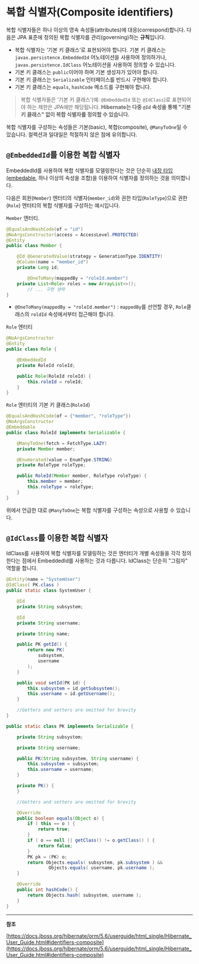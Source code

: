 # 복합 식별자(Composite identifiers)

복합 식별자들은 하나 이상의 영속 속성들(attributes)에 대응(correspond)합니다. 다음은 JPA 표준에 정의된 복합 식별자를 관리(governing)하는 **규칙**입니다.

- 복합 식별자는 ‘기본 키 클래스’로 표현되어야 합니다. 기본 키 클래스는 `javax.persistence.EmbeddedId` 어노테이션을 사용하여 정의하거나, `javax.persistence.IdClass` 어노테이션을 사용하여 정의할 수 있습니다.
- 기본 키 클래스는 `public`이어야 하며 기본 생성자가 있어야 합니다.
- 기본 키 클래스는 `Serializable` 인터페이스를 반드시 구현해야 합니다.
- 기본 키 클래스는 `equals`, `hashCode` 메소드를 구현해야 합니다.

> 복합 식별자들은 ‘기본 키 클래스’(예: `@EmbeddedId` 또는 `@IdClass`)로 표현되어야 하는 제한은 JPA에만 해당됩니다. **Hibernate는 다중 `@Id` 속성을 통해 "기본 키 클래스" 없이 복합 식별자를 정의할 수 있습니다.**
> 

복합 식별자를 구성하는 속성들은 기본(basic), 복합(composite), `@ManyToOne`일 수 있습니다. 컬렉션과 일대일은 적절하지 않은 점에 유의합니다.

## **`@EmbeddedId`를 이용한 복합 식별자**

EmbeddedId를 사용하여 복합 식별자를 모델링한다는 것은 단순히 [내장 타입(embedable](https://docs.jboss.org/hibernate/orm/5.6/userguide/html_single/Hibernate_User_Guide.html#embeddables), 하나 이상의 속성을 조합)을 이용하여 식별자를 정의하는 것을 의미합니다.

다음은 회원(`Member`) 엔터티의 식별자(`member_id`)와 권한 타입(`RoleType`)으로 권한(`Role`) 엔터티의 복합 식별자를 구성하는 예시입니다.

`Member` 엔터티.

```java
@EqualsAndHashCode(of = "id")
@NoArgsConstructor(access = AccessLevel.PROTECTED)
@Entity
public class Member {

    @Id @GeneratedValue(strategy = GenerationType.IDENTITY)
    @Column(name = "member_id")
    private Long id;

		@OneToMany(mappedBy = "roleId.member")
    private List<Role> roles = new ArrayList<>();
		// ... 구현 생략
}
```

- `@OneToMany(mappedBy = "roleId.member")` : `mappedBy`를 선언할 경우, `Role`클래스의 `roldId` 속성에서부터 접근해야 합니다.

`Role` 엔터티

```java
@NoArgsConstructor
@Entity
public class Role {

    @EmbeddedId
    private RoleId roleId;

    public Role(RoleId roleId) {
        this.roleId = roleId;
    }
}
```

`Role` 엔터티의 기본 키 클래스(`RoleId`)

```java
@EqualsAndHashCode(of = {"member", "roleType"})
@NoArgsConstructor
@Embeddable
public class RoleId implements Serializable {

    @ManyToOne(fetch = FetchType.LAZY)
    private Member member;

    @Enumerated(value = EnumType.STRING)
    private RoleType roleType;

    public RoleId(Member member, RoleType roleType) {
        this.member = member;
        this.roleType = roleType;
    }
}
```

위에서 언급한 대로 `@ManyToOne`는 복합 식별자를 구성하는 속성으로 사용할 수 있습니다.

## **`@IdClass`를 이용한 복합 식별자**

IdClass를 사용하여 복합 식별자를 모델링하는 것은 엔터티가 개별 속성들을 각각 정의한다는 점에서 EmbeddedId를 사용하는 것과 다릅니다. IdClass는 단순히 "그림자" 역할을 합니다.

```java
@Entity(name = "SystemUser")
@IdClass( PK.class )
public static class SystemUser {

	@Id
	private String subsystem;

	@Id
	private String username;

	private String name;

	public PK getId() {
		return new PK(
			subsystem,
			username
		);
	}

	public void setId(PK id) {
		this.subsystem = id.getSubsystem();
		this.username = id.getUsername();
	}

	//Getters and setters are omitted for brevity
}

public static class PK implements Serializable {

	private String subsystem;

	private String username;

	public PK(String subsystem, String username) {
		this.subsystem = subsystem;
		this.username = username;
	}

	private PK() {
	}

	//Getters and setters are omitted for brevity

	@Override
	public boolean equals(Object o) {
		if ( this == o ) {
			return true;
		}
		if ( o == null || getClass() != o.getClass() ) {
			return false;
		}
		PK pk = (PK) o;
		return Objects.equals( subsystem, pk.subsystem ) &&
				Objects.equals( username, pk.username );
	}

	@Override
	public int hashCode() {
		return Objects.hash( subsystem, username );
	}
}
```

---

**참조**

[https://docs.jboss.org/hibernate/orm/5.6/userguide/html_single/Hibernate_User_Guide.html#identifiers-composite](https://docs.jboss.org/hibernate/orm/5.6/userguide/html_single/Hibernate_User_Guide.html#identifiers-composite)
